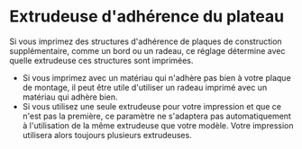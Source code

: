 Extrudeuse d'adhérence du plateau
====
Si vous imprimez des structures d'adhérence de plaques de construction supplémentaire, comme un bord ou un radeau, ce réglage détermine avec quelle extrudeuse ces structures sont imprimées.

* Si vous imprimez avec un matériau qui n'adhère pas bien à votre plaque de montage, il peut être utile d'utiliser un radeau imprimé avec un matériau qui adhère bien.
* Si vous utilisez une seule extrudeuse pour votre impression et que ce n'est pas la première, ce paramètre ne s'adaptera pas automatiquement à l'utilisation de la même extrudeuse que votre modèle. Votre impression utilisera alors toujours plusieurs extrudeuses.

